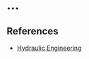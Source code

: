 # ...

## References

- [Hydraulic Engineering](https://en.wikipedia.org/wiki/Hydraulic_engineering)
